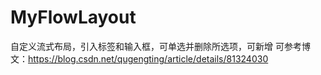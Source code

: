 # MyFlowLayout
自定义流式布局，引入标签和输入框，可单选并删除所选项，可新增
可参考博文：https://blog.csdn.net/qugengting/article/details/81324030
